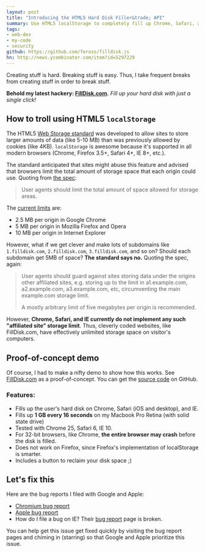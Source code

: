 ```yaml
---
layout: post
title: "Introducing the HTML5 Hard Disk Filler&trade; API"
summary: Use HTML5 localStorage to completely fill up Chrome, Safari, and IE users' hard disks.
tags:
- web-dev
- my-code
- security
github: https://github.com/feross/filldisk.js
hn: http://news.ycombinator.com/item?id=5297229
---
```


Creating stuff is hard. Breaking stuff is easy. Thus, I take frequent breaks from creating stuff in order to break stuff.

**Behold my latest hackery: [FillDisk.com](http://www.filldisk.com).** *Fill up your hard disk with just a single click!*

## How to troll using HTML5 `localStorage`

The HTML5 [Web Storage standard](http://www.w3.org/TR/webstorage/) was developed to allow sites to store larger amounts of data (like 5-10 MB) than was previously allowed by cookies (like 4KB). `localStorage` is awesome because it's supported in all modern browsers (Chrome, Firefox 3.5+, Safari 4+, IE 8+, etc.).

The standard anticipated that sites might abuse this feature and advised that browsers limit the total amount of storage space that each origin could use. Quoting from [the spec](http://www.w3.org/TR/webstorage/):

> User agents should limit the total amount of space allowed for storage areas.

The [current limits](http://en.wikipedia.org/wiki/Web_storage#Storage_size) are:

- 2.5 MB per origin in Google Chrome
- 5 MB per origin in Mozilla Firefox and Opera
- 10 MB per origin in Internet Explorer

However, what if we get clever and make lots of subdomains like `1.filldisk.com`, `2.filldisk.com`, `3.filldisk.com`, and so on? Should each subdomain get 5MB of space? **The standard says no.** Quoting the spec, again:

> User agents should guard against sites storing data under the origins other affiliated sites, e.g. storing up to the limit in a1.example.com, a2.example.com, a3.example.com, etc, circumventing the main example.com storage limit.
>
> A mostly arbitrary limit of five megabytes per origin is recommended.

However, **Chrome, Safari, and IE currently do not implement any such "affiliated site" storage limit**. Thus, cleverly coded websites, like FillDisk.com, have effectively unlimited storage space on visitor's computers.

## Proof-of-concept demo

Of course, I had to make a nifty demo to show how this works. See [FillDisk.com](http://www.filldisk.com) as a proof-of-concept. You can get the [source code](https://github.com/feross/filldisk.js) on GitHub.

### Features:

- Fills up the user's hard disk on Chrome, Safari (iOS and desktop), and IE.
- Fills up **1 GB every 16 seconds** on my Macbook Pro Retina (with solid state drive)
- Tested with Chrome 25, Safari 6, IE 10.
- For 32-bit browsers, like Chrome, **the entire browser may crash** before the disk is filled.
- Does not work on Firefox, since Firefox's implementation of localStorage is smarter.
- Includes a button to reclaim your disk space ;)

## Let's fix this

Here are the bug reports I filed with Google and Apple:

- [Chromium bug report](https://code.google.com/p/chromium/issues/detail?id=178980)
- [Apple bug report](http://openradar.appspot.com/radar?id=2792401)
- How do I file a bug on IE? Their [bug report](http://connect.microsoft.com/IE) page is broken.

You can help get this issue get fixed quickly by visiting the bug report pages and chiming in (starring) so that Google and Apple prioritize this issue.

